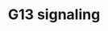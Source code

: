 ---
annotations:
- id: PW:0000230
  parent: signaling pathway
  type: Pathway Ontology
  value: G protein mediated signaling pathway via Galpha12/Galpha13 family
- id: PW:0000125
  parent: signaling pathway
  type: Pathway Ontology
  value: G protein mediated signaling pathway
authors:
- A.Chow
- MaintBot
- Kushidat
- Khanspers
- Thomas
- AlexanderPico
- Mkutmon
- Egonw
- Eweitz
citedin: ''
communities:
- ONTOX
description: 'The G13 subunit is an alpha unit of heterotrimeric G proteins that regulates
  cell processes through the use of guanine nucleotide exchange factors. G13 regulates
  actin cytoskeletal remodeling in cells and is essential for receptor tyrosine kinase-induced
  migration of fibroblast and endothelial cells.  Source: [Wikipedia](https://en.wikipedia.org/wiki/G12/G13_alpha_subunits)  Proteins
  on this pathway have targeted assays available via the [CPTAC Assay Portal](https://assays.cancer.gov/available_assays?wp_id=WP524)'
last-edited: 2025-02-27
ndex: dfb7f11d-8b5f-11eb-9e72-0ac135e8bacf
organisms:
- Homo sapiens
redirect_from:
- /index.php/Pathway:WP524
- /instance/WP524
- /instance/WP524_r136969
revision: r136969
schema-jsonld:
- '@context': https://schema.org/
  '@id': https://wikipathways.github.io/pathways/WP524.html
  '@type': Dataset
  creator:
    '@type': Organization
    name: WikiPathways
  description: 'The G13 subunit is an alpha unit of heterotrimeric G proteins that
    regulates cell processes through the use of guanine nucleotide exchange factors.
    G13 regulates actin cytoskeletal remodeling in cells and is essential for receptor
    tyrosine kinase-induced migration of fibroblast and endothelial cells.  Source:
    [Wikipedia](https://en.wikipedia.org/wiki/G12/G13_alpha_subunits)  Proteins on
    this pathway have targeted assays available via the [CPTAC Assay Portal](https://assays.cancer.gov/available_assays?wp_id=WP524)'
  keywords:
  - ARHGDIB
  - ARHGDIG
  - ARHGEF1
  - CALM1
  - CDC42
  - CFL1
  - CFL2
  - CIT
  - CYFIP1
  - DIAPH1
  - GNA13
  - IQGAP1
  - IQGAP2
  - LIMK1
  - MAP3K4
  - MAPK10
  - MYBPH
  - MYL1
  - PAK3
  - PFN1
  - PIK3CA
  - PIK3CB
  - PIK3CD
  - PIK3R2
  - PIP5K2A
  - PKN1
  - PPP1CB
  - RAC1
  - RHOA
  - RHPN2
  - ROCK1
  - ROCK2
  - RPS6KB1
  - RTKN
  - SH3MD2
  - TNK2
  - WAS
  - WASL
  license: CC0
  name: G13 signaling
seo: CreativeWork
title: G13 signaling
wpid: WP524
---
